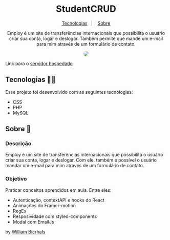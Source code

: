 <h1 align="center"> StudentCRUD </h1>
<p align="center">
  <a href="#tecnologias-">Tecnologias</a>&nbsp;&nbsp;&nbsp;|&nbsp;&nbsp;&nbsp;
  <a href="#sobre-">Sobre</a>
</p>
<p align="center"> 
  Employ é um site de transferências internacionais que possibilita o usuário criar sua conta, logar e deslogar.
  Também permite que mande um e-mail para mim através de um formulário de contato.
</p>
<p align="center">
  <img src="/public/employ.gif" align="center" style="border-radius: 10px" />
</p>

Link para o [servidor hospedado](https://employy.netlify.app/)

## Tecnologias 👨‍💻 
Esse projeto foi desenvolvido com as seguintes tecnologias:
- CSS
- PHP
- MySQL

## Sobre 📖


### Descrição
Employ é um site de transferências internacionais que possibilita o usuário criar sua conta, logar e deslogar. Com ele, também é possível o usuário mandar um e-mail para mim através de um formulário de contato.


### Objetivo
Praticar conceitos aprendidos em aula. Entre eles:

- Autenticação, contextAPI e hooks do React
- Animações do Framer-motion
- RegEx
- Resposividade com styled-components
- Modal com EmailJs


by [William Bierhals](https://github.com/will1Zera)

